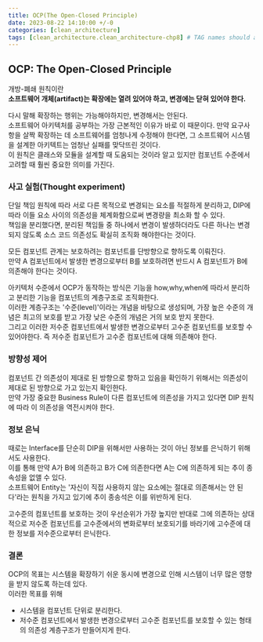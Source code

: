 ```yaml
---
title: OCP(The Open-Closed Principle)
date: 2023-08-22 14:10:00 +/-0
categories: [clean_architecture]
tags: [clean_architecture.clean_architecture-chp8] # TAG names should always be lowercase
---
```


## OCP: The Open-Closed Principle

개방-폐쇄 원칙이란  
**소프트웨어 개체(artifact)는 확장에는 열려 있어야 하고, 변경에는 닫혀 있어야 한다.**

다시 말해 확장하는 행위는 가능해야하지만, 변경해서는 안된다.  
소프트웨어 아키텍처를 공부하는 가장 근본적인 이유가 바로 이 때문이다. 만약 요구사항을 살짝 확장하는 데 소프트웨어를 엄청나게 수정해야 한다면, 그 소프트웨어 시스템을 설계한 아키텍트는 엄청난 실패를 맞닥뜨린 것이다.  
이 원칙은 클래스와 모듈을 설계할 때 도움되는 것이라 알고 있지만 컴포넌트 수준에서 고려할 때 훨씬 중요한 의미를 가진다.

### 사고 실험(Thought experiment)

단일 책임 원칙에 따라 서로 다른 목적으로 변경되는 요소를 적절하게 분리하고, DIP에 따라 이들 요소 사이의 의존성을 체계화함으로써 변경량을 최소화 할 수 있다.  
책임을 분리했다면, 분리된 책임들 중 하나에서 변경이 발생하더라도 다른 하나는 변경되지 않도록 소스 코드 의존성도 확실히 조직화 해야한다는 것이다.

모든 컴포넌트 관계는 보호하려는 컴포넌트를 단방향으로 향하도록 이뤄진다.  
만약 A 컴포넌트에서 발생한 변경으로부터 B를 보호하려면 반드시 A 컴포넌트가 B에 의존해야 한다는 것이다.

아키텍처 수준에서 OCP가 동작하는 방식은 기능을 how,why,when에 따라서 분리하고 분리한 기능을 컴포넌트의 계층구조로 조직화한다.  
이러한 계층구조는 '수준(level)'이라는 개념을 바탕으로 생성되며, 가장 높은 수준의 개념은 최고의 보호를 받고 가장 낮은 수준의 개념은 거의 보호 받지 못한다.  
그리고 이러한 저수준 컴포넌트에서 발생한 변경으로부터 고수준 컴포넌트를 보호할 수 있어야한다. 즉 저수준 컴포넌트가 고수준 컴포넌트에 대해 의존해야 한다.

### 방향성 제어

컴포넌트 간 의존성이 제대로 된 방향으로 향하고 있음을 확인하기 위해서는 의존성이 제대로 된 방향으로 가고 있는지 확인한다.  
만약 가장 중요한 Business Rule이 다른 컴포넌트에 의존성을 가지고 있다면 DIP 원칙에 따라 이 의존성을 역전시켜야 한다.

### 정보 은닉

때로는 Interface를 단순히 DIP을 위해서만 사용하는 것이 아닌 정보를 은닉하기 위해서도 사용한다.  
이를 통해 만약 A가 B에 의존하고 B가 C에 의존한다면 A는 C에 의존하게 되는 추이 종속성을 없앨 수 있다.  
소프트웨어 Entity는 '자신이 직접 사용하지 않는 요소에는 절대로 의존해서는 안 된다'라는 원칙을 가지고 있기에 추이 종송석은 이를 위반하게 된다.

고수준의 컴포넌트를 보호하는 것이 우선순위가 가장 높지만 반대로 그에 의존하는 상대적으로 저수준 컴포넌트를 고수준에서의 변화로부터 보호되기를 바라기에 고수준에 대한 정보를 저수준으로부터 은닉한다.

### 결론

OCP의 목표는 시스템을 확장하기 쉬운 동시에 변경으로 인해 시스템이 너무 많은 영향을 받지 않도록 하는데 있다.  
이러한 목표를 위해

- 시스템을 컴포넌트 단위로 분리한다.
- 저수준 컴포넌트에서 발생한 변경으로부터 고수준 컴포넌트를 보호할 수 있는 형태의 의존성 계층구조가 만들어지게 한다.

